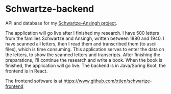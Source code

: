 # Schwartze-backend
API and database for my [Schwartze-Ansingh project](https://www.schwartze-ansingh.com).

The application will go live after I finished my research.
I have 500 letters from the families Schwartze and Ansingh, written between 1880 and 1940. I have scanned all letters, then I read them and transcribed them (to ascii files), which is time consuming. This application serves to enter the data on the letters, to show the scanned letters and transcripts. After finishing the preparations, I'll continue the research and write a book. When the book is finished, the application will go live. The backend is in Java/Spring Boot, the frontend is in React.


The frontend software is at https://www.github.com/xtien/schwartze-frontend
